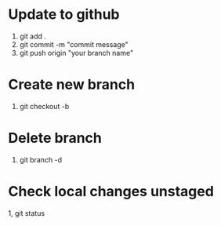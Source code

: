 # Update to github

1. git add .
2. git commit -m "commit message"
3. git push origin "your branch name"

# Create new branch

1. git checkout -b <branchName>

# Delete branch 

1. git branch -d <branchName>

# Check local changes unstaged

1, git status
